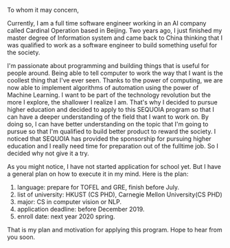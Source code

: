 To whom it may concern,

Currently, I am a full time software engineer working in an AI company called Cardinal Operation based in Beijing. Two years ago, I just finished my master degree of Information system and came back to China thinking that I was qualified to work as a software engineer to build something useful for the society. 

I'm passionate about programming and building things that is useful for people around. Being able to tell computer to work the way that I want is the coollest thing that I've ever seen. Thanks to the power of computing, we are now able to implement algorithms of automation using the power of Machine Learning. I want to be part of the technology revolution but the more I explore, the shallower I realize I am. That's why I decided to pursue higher education and decided to apply to this SEQUOIA program so that I can have a deeper understanding of the field that I want to work on. By doing so, I can have better understanding on the topic that I'm going to pursue so that I'm qualified to build better product to reward the society. I noticed that SEQUOIA has provided the sponsorship for pursuing higher education and I really need time for preparation out of the fulltime job. So I decided why not give it a try.

As you might notice, I have not started application for school yet. But I have a general plan on how to execute it in my mind. Here is the plan:

1. language: prepare for TOFEL and GRE, finish before July. 
2. list of university: HKUST (CS PHD), Carnegie Mellon University(CS PHD)
3. major: CS in computer vision or NLP.
4. application deadline: before December 2019.
5. enroll date: next year 2020 spring.

That is my plan and motivation for applying this program. Hope to hear from you soon. 